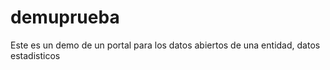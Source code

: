 # demuprueba
Este es un demo de un portal para los datos abiertos de una entidad, datos estadisticos
